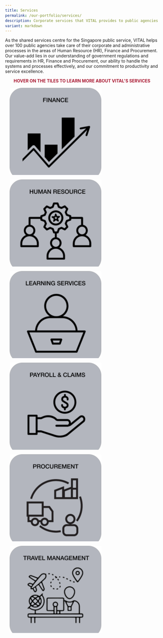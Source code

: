 ```yaml
---
title: Services
permalink: /our-portfolio/services/
description: Corporate services that VITAL provides to public agencies
variant: markdown
---
```

<style>
	.flip-card{
	background-color: transparent;
	width: 300px;
	height: 300px;
	perspective: 1000px;
	}
	
	.flip-card-inner{
	position: relative;
	width: 100%;
	height: 100%;
	text-align: left;
	transition: transform 1s;
	transform-style: preserve-3d;
	}
	
	.flip-card:hover .flip-card-inner{
	transform: rotateY(180deg);
	}
	
	.flip-card-front, .flip-card-back{
	position: absolute;
	width: 100%;
	height: 100%;
	backface-visibility: hidden;
	}
	
	.flip-card-back{
	background: #bbb;
	transform: rotateY(180deg);
	border-radius: 50px;
	}
	
	.column{
	margin: auto;
	}
</style>
<p>As the shared services centre for the Singapore public service, VITAL helps over 100 public agencies take care of their corporate and administrative processes in the areas of Human Resource (HR), Finance and Procurement. Our value-add lies in our understanding of government regulations and requirements in HR, Finance and Procurement, our ability to handle the systems and processes effectively, and our commitment to productivity and service excellence.</p>
<b style="color: #A91932"><center>HOVER ON THE TILES TO LEARN MORE ABOUT VITAL'S SERVICES</center></b>
<div class="row">
	<div class="column">
		<div class="flip-card">
	<div class="flip-card-inner">
		<div class="flip-card-front">
			<img style="padding: 15px;" alt="finance" src="/images/our-services/Finance_HTML_.png">
		</div>
		<div class="flip-card-back">
			<p style="font-size: 18px; padding: 15px; line-height: 21px; justify-content: center;">VITAL’s finance services include accounts payables, accounts receivables, general ledgers and journals, reporting, and asset accounting. VITAL helps public agencies ensure that financial transactions are processed in a timely and correct manner, and appropriate standards of governance and accountability are upheld according to public sector financial guidelines.</p>
		</div>
			</div>
		</div>
	</div>
	<div class="column">
		<div class="flip-card">
	<div class="flip-card-inner">
		<div class="flip-card-front">
			<img style="padding: 15px;" alt="hr" src="/images/our-services/HR_HTML_.png">
		</div>
		<div class="flip-card-back">
			<p style="font-size: 18px; padding: 15px; line-height: 21px; justify-content: center;">VITAL provides administrative human resource services to public agencies in Singapore, according to public sector guidelines. Our human resource services include appointment, benefits, scholarship, exit and superannuation.</p>
		</div>
			</div>
		</div>
	</div>
</div>
<div class="row">
	<div class="column">
		<div class="flip-card">
	<div class="flip-card-inner">
		<div class="flip-card-front">
			<img style="padding: 15px;" alt="ls" src="/images/our-services/LearningServices_HTML_.png">
		</div>
		<div class="flip-card-back">
			<p style="font-size: 18px; padding: 15px; line-height: 21px; justify-content: center;">VITAL supports public agencies in the area of learning and development by taking care of the end-to-end administrative work required when officers register and attend training courses. Our learning services include external course registration, in-house course administration, training record management, training statistics analysis and HRMS learning hub management.
</p>
		</div>
			</div>
		</div>
	</div>
	<div class="column">
		<div class="flip-card">
	<div class="flip-card-inner">
		<div class="flip-card-front">
			<img style="padding: 15px; justify-content: center;" alt="payroll" src="/images/our-services/Payroll_HTML_.png">
		</div>
		<div class="flip-card-back">
			<p style="font-size: 18px; padding: 15px; line-height: 21px;">VITAL’s payroll and claims services include monthly payroll administration, administration of allowances/deductions, processing of bonuses, verification of claims and payroll reporting, and payment recovery.</p>
		</div>
			</div>
		</div>
	</div>
</div>
<div class="row">
	<div class="column">
		<div class="flip-card">
	<div class="flip-card-inner">
		<div class="flip-card-front">
			<img style="padding: 15px;" alt="procurement" src="/images/our-services/Procurement_HTML_.png">
		</div>
		<div class="flip-card-back">
			<p style="font-size: 18px; padding: 15px; line-height: 21px; justify-content: center;">VITAL’s procurement services include creating purchase requests/orders in GeBIZ, reviewing procurement documents, and managing government-wide Demand Aggregation (DA) Contracts. Our procurement specialists also advise public agencies on procurement controls and process streamlining so that government purchases are fair, transparent and value-for-money.
</p>
		</div>
			</div>
		</div>
	</div>
	<div class="column">
		<div class="flip-card">
	<div class="flip-card-inner">
		<div class="flip-card-front">
			<img style="padding: 15px;" alt="travel" src="/images/our-services/TravelManagement_HTML_.png">
		</div>
		<div class="flip-card-back">
			<p style="font-size: 18px; padding: 15px; line-height: 21px; justify-content: center;">VITAL’s travel management services ensure public officers’ trip arrangements are taken care of when they travel abroad for work. Our team also supports public agencies’ needs for event venues and corporate card services for taxi and private car hire. Our service areas include air tickets, hotels, travel insurance, issuance of corporate credit cards, taxi and private car hire, as well as meeting and event spaces rental.</p>
		</div>
			</div>
		</div>
	</div>
</div>